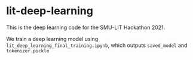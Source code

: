 # lit-deep-learning

This is the deep learning code for the SMU-LIT Hackathon 2021.

We train a deep learning model using `lit_deep_learning_final_training.ipynb`, which outputs `saved_model` and `tokenizer.pickle`
